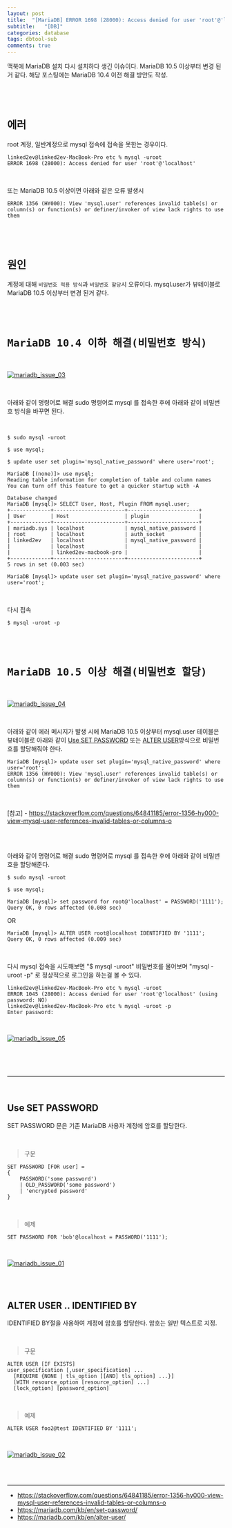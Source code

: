```yaml
---
layout: post
title:  "[MariaDB] ERROR 1698 (28000): Access denied for user 'root'@'localhost'"
subtitle:   "[DB]"
categories: database
tags: dbtool-sub
comments: true
---
```


맥북에 MariaDB 설치 다시 설치하다 생긴 이슈이다. MariaDB 10.5 이상부터 변경 된거 같다. 해당 포스팅에는 MariaDB 10.4 이전 해결 방안도 작성.

<br><br>


# `에러`
 
root 계정, 일반계정으로 mysql 접속에 접속을 못한는 경우이다.

```
linked2ev@linked2ev-MacBook-Pro etc % mysql -uroot      
ERROR 1698 (28000): Access denied for user 'root'@'localhost'
```

<br>

또는 MariaDB 10.5 이상이면 아래와 같은 오류 발생시 

```
ERROR 1356 (HY000): View 'mysql.user' references invalid table(s) or column(s) or function(s) or definer/invoker of view lack rights to use them
```

<br><br>


# `원인`

계정에 대해 `비밀번호 적용 방식`과 `비밀번호 할당`시 오류이다. mysql.user가 뷰테이블로  MariaDB 10.5 이상부터 변경 된거 같다.

<br><br>


# `MariaDB 10.4 이하 해결(비밀번호 방식)`

<br>

[![mariadb_issue_03](/assets/img/2021/mariadb_issue_03.png)]()

<br>

아래와 같이 명령어로 해결 sudo 명령어로 mysql 를 접속한 후에 아래와 같이 비밀번호 방식을 바꾸면 된다.

<br>

```
$ sudo mysql -uroot
```
```
$ use mysql;
```
```
$ update user set plugin='mysql_native_password' where user='root';
```

```
MariaDB [(none)]> use mysql;
Reading table information for completion of table and column names
You can turn off this feature to get a quicker startup with -A

Database changed
MariaDB [mysql]> SELECT User, Host, Plugin FROM mysql.user;
+-------------+-----------------------+-----------------------+
| User        | Host                  | plugin                |
+-------------+-----------------------+-----------------------+
| mariadb.sys | localhost             | mysql_native_password |
| root        | localhost             | auth_socket           |
| linked2ev   | localhost             | mysql_native_password |
|             | localhost             |                       |
|             | linked2ev-macbook-pro |                       |
+-------------+-----------------------+-----------------------+
5 rows in set (0.003 sec)

MariaDB [mysql]> update user set plugin='mysql_native_password' where user='root';
```

<br>

다시 접속

```
$ mysql -uroot -p
```

<br><br>


# `MariaDB 10.5 이상 해결(비밀번호 할당)`

<br>

[![mariadb_issue_04](/assets/img/2021/mariadb_issue_04.png)]()

<br>

아래와 같이 에러 메시지가 발생 시에 MariaDB 10.5 이상부터 mysql.user 테이블은 뷰테이블로 아래와 같이 [Use SET PASSWORD](https://mariadb.com/kb/en/set-password/) 또는 [ALTER USER](https://mariadb.com/kb/en/alter-user/)방식으로 비밀번호를 할당해줘야 한다.

```
MariaDB [mysql]> update user set plugin='mysql_native_password' where user='root';
ERROR 1356 (HY000): View 'mysql.user' references invalid table(s) or column(s) or function(s) or definer/invoker of view lack rights to use them
```

<br>


[참고] - https://stackoverflow.com/questions/64841185/error-1356-hy000-view-mysql-user-references-invalid-tables-or-columns-o

<br><br>


아래와 같이 명령어로 해결 sudo 명령어로 mysql 를 접속한 후에 아래와 같이 비밀번호을 할당해준다.

```
$ sudo mysql -uroot
```
```
$ use mysql;
```

```
MariaDB [mysql]> set password for root@'localhost' = PASSWORD('1111');
Query OK, 0 rows affected (0.008 sec)
```
OR
```
MariaDB [mysql]> ALTER USER root@localhost IDENTIFIED BY '1111';
Query OK, 0 rows affected (0.009 sec)
```

<br>

다시 mysql 접속을 시도해보면 "$ mysql -uroot" 비밀번호를 물어보며 "mysql -uroot -p" 로 정상적으로 로그인을 하는걸 볼 수 있다.

```
linked2ev@linked2ev-MacBook-Pro etc % mysql -uroot     
ERROR 1045 (28000): Access denied for user 'root'@'localhost' (using password: NO)
linked2ev@linked2ev-MacBook-Pro etc % mysql -uroot -p
Enter password: 
```

<br>

[![mariadb_issue_05](/assets/img/2021/mariadb_issue_05.png)]()

<br><br><br>

---

<br>


## Use SET PASSWORD

SET PASSWORD 문은 기존 MariaDB 사용자 계정에 암호를 할당한다.

<br>

> 구문

```mysql
SET PASSWORD [FOR user] =
{
    PASSWORD('some password')
    | OLD_PASSWORD('some password')
    | 'encrypted password'
}
```

<br>

> 예제

```
SET PASSWORD FOR 'bob'@localhost = PASSWORD('1111');
```

<br>

[![mariadb_issue_01](/assets/img/2021/mariadb_issue_01.png)]()


<br><br>


## ALTER USER .. IDENTIFIED BY

IDENTIFIED BY절을 사용하여 계정에 암호를 할당한다. 암호는 일반 텍스트로 지정.

<br>

> 구문

```
ALTER USER [IF EXISTS] 
user_specification [,user_specification] ...
  [REQUIRE {NONE | tls_option [[AND] tls_option] ...}]
  [WITH resource_option [resource_option] ...]
  [lock_option] [password_option] 
```

<br>

> 예제

```
ALTER USER foo2@test IDENTIFIED BY '1111';
```

<br>

[![mariadb_issue_02](/assets/img/2021/mariadb_issue_02.png)]()


<br><br>

---

- https://stackoverflow.com/questions/64841185/error-1356-hy000-view-mysql-user-references-invalid-tables-or-columns-o
- https://mariadb.com/kb/en/set-password/
- https://mariadb.com/kb/en/alter-user/